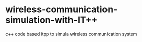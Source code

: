 # wireless-communication-simulation-with-IT++
 c++ code based itpp to simula wireless communication system
